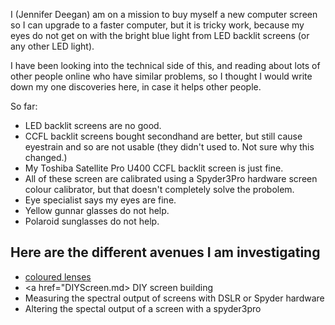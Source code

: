 
I (Jennifer Deegan) am on a mission to buy myself a new computer screen so I can upgrade to a faster computer, but it is tricky work, because my eyes do not get on with the bright blue light from LED backlit screens (or any other LED light). 

I have been looking into the technical side of this, and reading about lots of other people online who have similar problems, so I thought I would write down my one discoveries here, in case it helps other people. 

So far:

- LED backlit screens are no good.
- CCFL backlit screens bought secondhand are better, but still cause eyestrain and so are not usable (they didn't used to. Not sure why this changed.)
- My Toshiba Satellite Pro U400 CCFL backlit screen is just fine. 
- All of these screen are calibrated using a Spyder3Pro hardware screen colour calibrator, but that doesn't completely solve the probolem.
- Eye specialist says my eyes are fine. 
- Yellow gunnar glasses do not help. 
- Polaroid sunglasses do not help. 

## Here are the different avenues I am investigating

- <a href="Wilkins.md"> coloured lenses</a>
- <a href="DIYScreen.md> DIY screen building</a>
- Measuring the spectral output of screens with DSLR or Spyder hardware
- Altering the spectal output of a screen with a spyder3pro



